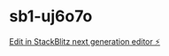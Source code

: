 # sb1-uj6o7o

[Edit in StackBlitz next generation editor ⚡️](https://stackblitz.com/~/github.com/6Kmfi6HP/sb1-uj6o7o)